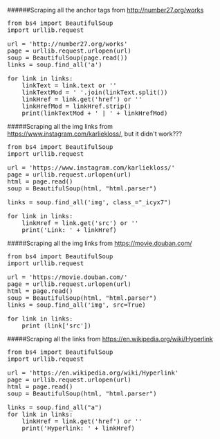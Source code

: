 ######Scraping all the anchor tags from http://number27.org/works

<pre>
from bs4 import BeautifulSoup
import urllib.request

url = 'http://number27.org/works'
page = urllib.request.urlopen(url)
soup = BeautifulSoup(page.read())
links = soup.find_all('a')

for link in links:
    linkText = link.text or ''
    linkTextMod = ' '.join(linkText.split())
    linkHref = link.get('href') or ''
    linkHrefMod = linkHref.strip()
    print(linkTextMod + ' | ' + linkHrefMod)
</pre>

#####Scraping all the img links from https://www.instagram.com/karliekloss/, but it didn't work???

<pre>
from bs4 import BeautifulSoup
import urllib.request

url = 'https://www.instagram.com/karliekloss/'
page = urllib.request.urlopen(url)
html = page.read()
soup = BeautifulSoup(html, "html.parser")

links = soup.find_all('img', class_="_icyx7")

for link in links:
	linkHref = link.get('src') or ''
	print('Link: ' + linkHref)
</pre>

#####Scraping all the img links from https://movie.douban.com/

<pre>
from bs4 import BeautifulSoup
import urllib.request

url = 'https://movie.douban.com/'
page = urllib.request.urlopen(url)
html = page.read()
soup = BeautifulSoup(html, "html.parser")
links = soup.find_all('img', src=True)

for link in links:
    print (link['src'])
</pre>

#####Scraping all the links from https://en.wikipedia.org/wiki/Hyperlink

<pre>
from bs4 import BeautifulSoup
import urllib.request

url = 'https://en.wikipedia.org/wiki/Hyperlink'
page = urllib.request.urlopen(url)
html = page.read()
soup = BeautifulSoup(html, "html.parser")

links = soup.find_all("a")
for link in links:
	linkHref = link.get('href') or ''
	print('Hyperlink: ' + linkHref)
</pre>
